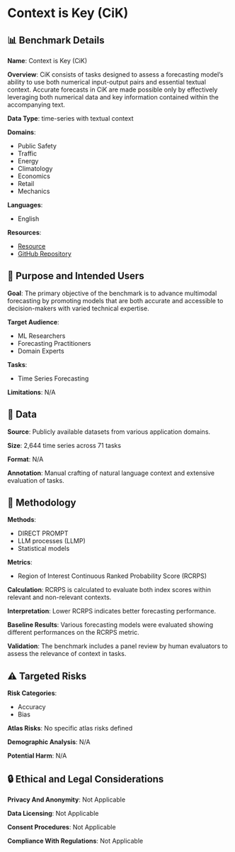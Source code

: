 # Context is Key (CiK)

## 📊 Benchmark Details

**Name**: Context is Key (CiK)

**Overview**: CiK consists of tasks designed to assess a forecasting model’s ability to use both numerical input-output pairs and essential textual context. Accurate forecasts in CiK are made possible only by effectively leveraging both numerical data and key information contained within the accompanying text.

**Data Type**: time-series with textual context

**Domains**:
- Public Safety
- Traffic
- Energy
- Climatology
- Economics
- Retail
- Mechanics

**Languages**:
- English

**Resources**:
- [Resource](https://servicenow.github.io/context-is-key-forecasting/v0/)
- [GitHub Repository](https://github.com/ServiceNow/context-is-key-forecasting)

## 🎯 Purpose and Intended Users

**Goal**: The primary objective of the benchmark is to advance multimodal forecasting by promoting models that are both accurate and accessible to decision-makers with varied technical expertise.

**Target Audience**:
- ML Researchers
- Forecasting Practitioners
- Domain Experts

**Tasks**:
- Time Series Forecasting

**Limitations**: N/A

## 💾 Data

**Source**: Publicly available datasets from various application domains.

**Size**: 2,644 time series across 71 tasks

**Format**: N/A

**Annotation**: Manual crafting of natural language context and extensive evaluation of tasks.

## 🔬 Methodology

**Methods**:
- DIRECT PROMPT
- LLM processes (LLMP)
- Statistical models

**Metrics**:
- Region of Interest Continuous Ranked Probability Score (RCRPS)

**Calculation**: RCRPS is calculated to evaluate both index scores within relevant and non-relevant contexts.

**Interpretation**: Lower RCRPS indicates better forecasting performance.

**Baseline Results**: Various forecasting models were evaluated showing different performances on the RCRPS metric.

**Validation**: The benchmark includes a panel review by human evaluators to assess the relevance of context in tasks.

## ⚠️ Targeted Risks

**Risk Categories**:
- Accuracy
- Bias

**Atlas Risks**:
No specific atlas risks defined

**Demographic Analysis**: N/A

**Potential Harm**: N/A

## 🔒 Ethical and Legal Considerations

**Privacy And Anonymity**: Not Applicable

**Data Licensing**: Not Applicable

**Consent Procedures**: Not Applicable

**Compliance With Regulations**: Not Applicable
